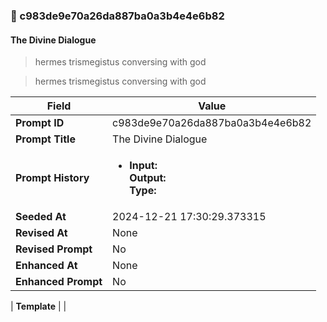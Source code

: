 

### 📜 c983de9e70a26da887ba0a3b4e4e6b82

#### The Divine Dialogue

> hermes trismegistus conversing with god

> hermes trismegistus conversing with god

| Field          | Value                                                                                                                                                                      |
|----------------|----------------------------------------------------------------------------------------------------------------------------------------------------------------------------|
| **Prompt ID**  | c983de9e70a26da887ba0a3b4e4e6b82                                                                                                                                                            |
| **Prompt Title**  | The Divine Dialogue                                                                                                                                                            |
| **Prompt History** | <ul><li>**Input:**  <br> **Output:**  <br> **Type:** </li></ul> |
| **Seeded At** | 2024-12-21 17:30:29.373315                                                                                                                                                   |
| **Revised At** | None                                                                                                                                                   |
| **Revised Prompt** | No                                                                                                                                                                      |
| **Enhanced At** | None                                                                                                                                                  |
| **Enhanced Prompt** | No                                                                                                                                                                    |

| **Template**   |                                                                                                                                            |



